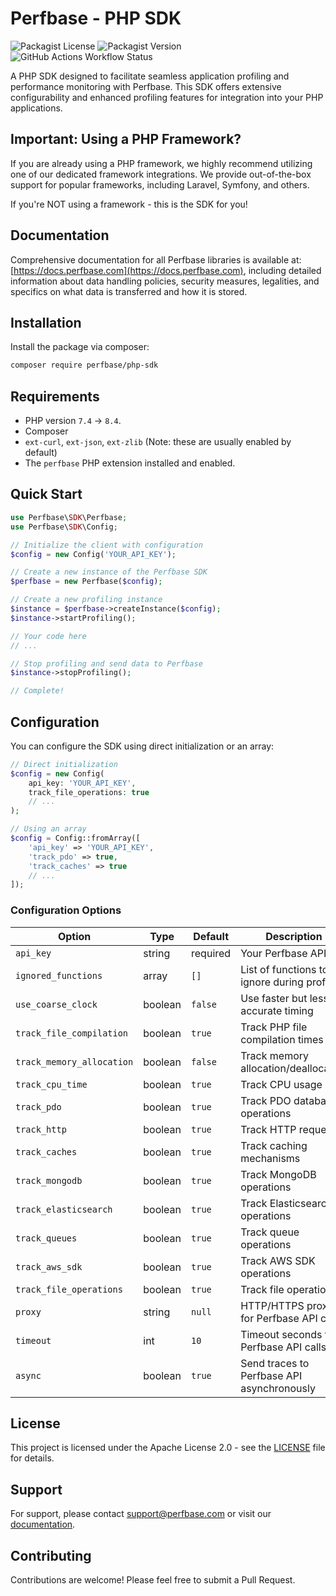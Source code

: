 # Perfbase - PHP SDK

![Packagist License](https://img.shields.io/packagist/l/perfbase/php-sdk)
![Packagist Version](https://img.shields.io/packagist/v/perfbase/php-sdk)
![GitHub Actions Workflow Status](https://img.shields.io/github/actions/workflow/status/perfbaseorg/php-sdk/ci.yml?branch=main)

A PHP SDK designed to facilitate seamless application profiling and performance monitoring with Perfbase. This SDK offers extensive configurability and enhanced profiling features for integration into your PHP applications.

## Important: Using a PHP Framework?
If you are already using a PHP framework, we highly recommend utilizing one of our dedicated framework integrations. We provide out-of-the-box support for popular frameworks, including Laravel, Symfony, and others.

If you're NOT using a framework - this is the SDK for you!

## Documentation
Comprehensive documentation for all Perfbase libraries is available at: [https://docs.perfbase.com](https://docs.perfbase.com), including detailed information about data handling policies, security measures, legalities, and specifics on what data is transferred and how it is stored.

## Installation

Install the package via composer:

```bash
composer require perfbase/php-sdk
```

## Requirements

- PHP version `7.4` → `8.4`.
- Composer 
- `ext-curl`, `ext-json`, `ext-zlib` (Note: these are usually enabled by default)
- The `perfbase` PHP extension installed and enabled.

## Quick Start

```php
use Perfbase\SDK\Perfbase;
use Perfbase\SDK\Config;

// Initialize the client with configuration
$config = new Config('YOUR_API_KEY');

// Create a new instance of the Perfbase SDK
$perfbase = new Perfbase($config);

// Create a new profiling instance
$instance = $perfbase->createInstance($config);
$instance->startProfiling();

// Your code here
// ...

// Stop profiling and send data to Perfbase
$instance->stopProfiling();

// Complete!
```

## Configuration

You can configure the SDK using direct initialization or an array:

```php
// Direct initialization
$config = new Config(
    api_key: 'YOUR_API_KEY',
    track_file_operations: true
    // ...
);

// Using an array
$config = Config::fromArray([
    'api_key' => 'YOUR_API_KEY',
    'track_pdo' => true,
    'track_caches' => true
    // ...
]);
```

### Configuration Options

| Option                    | Type    | Default  | Description                                  |
|---------------------------|---------|----------|----------------------------------------------|
| `api_key`                 | string  | required | Your Perfbase API key                        |
| `ignored_functions`       | array   | `[]`     | List of functions to ignore during profiling |
| `use_coarse_clock`        | boolean | `false`  | Use faster but less accurate timing          |
| `track_file_compilation`  | boolean | `true`   | Track PHP file compilation times             |
| `track_memory_allocation` | boolean | `false`  | Track memory allocation/deallocation         |
| `track_cpu_time`          | boolean | `true`   | Track CPU usage                              |
| `track_pdo`               | boolean | `true`   | Track PDO database operations                |
| `track_http`              | boolean | `true`   | Track HTTP requests                          |
| `track_caches`            | boolean | `true`   | Track caching mechanisms                     |
| `track_mongodb`           | boolean | `true`   | Track MongoDB operations                     |
| `track_elasticsearch`     | boolean | `true`   | Track Elasticsearch operations               |
| `track_queues`            | boolean | `true`   | Track queue operations                       |
| `track_aws_sdk`           | boolean | `true`   | Track AWS SDK operations                     |
| `track_file_operations`   | boolean | `true`   | Track file operations                        |
| `proxy`                   | string  | `null`   | HTTP/HTTPS proxy for Perfbase API calls      |
| `timeout`                 | int     | `10`     | Timeout seconds for Perfbase API calls       |
| `async`                   | boolean | `true`   | Send traces to Perfbase API asynchronously   |

## License

This project is licensed under the Apache License 2.0 - see the [LICENSE](LICENSE.txt) file for details.

## Support

For support, please contact [support@perfbase.com](support@perfbase.com) or visit our [documentation](https://docs.perfbase.com).

## Contributing

Contributions are welcome! Please feel free to submit a Pull Request.

